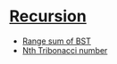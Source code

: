 # [Recursion](https://leetcode.com/tag/recursion/)
-   [Range sum of BST](https://leetcode.com/problems/range-sum-of-bst/)
-   [Nth Tribonacci number](https://leetcode.com/problems/n-th-tribonacci-number/)

